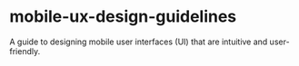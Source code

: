 # mobile-ux-design-guidelines
A guide to designing mobile user interfaces (UI) that are intuitive and user-friendly.

